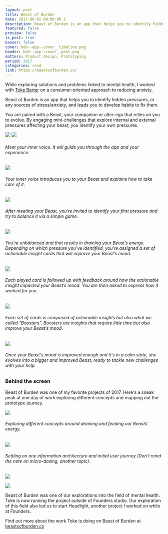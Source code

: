 ```yaml
---
layout: post
title: Beast of Burden
date: 2017-08-01 00:00:00 Z
description: Beast of Burden is an app that helps you to identify hidden pressures, or any sources of stress/anxiety, and leads you to develop habits to fix them.
featured: false
preview: false
is_post: true
banner: false
cover: bob--app--cover__timeline.png
header: bob--app--cover__post.png
matters: Product design, Prototyping
period: 2017
categories: read
link: https://beastsofburden.co/
---
```


While exploring solutions and problems linked to mental health, I worked with [Toke Barter](https://www.linkedin.com/in/tokebarter/) on a consumer-oriented approach to reducing anxiety.

Beast of Burden is an app that helps you to identify hidden pressures, or any sources of stress/anxiety, and leads you to develop habits to fix them.

You are paired with a Beast, your companion or alter-ego that relies on you to evolve. By engaging mini-challenges that explore internal and external pressures affecting your beast, you identify your own pressures.

![](../../assets/images/posts/bob--app--content--0.png)
![](../../assets/images/posts/bob--app--content--1.png)

###### Meet your inner voice. It will guide you through the app and your experience.

![](../../assets/images/posts/bob--app--content--2.png)

###### Your inner voice introduces you to your Beast and explains how to take care of it.

![](../../assets/images/posts/bob--app--content--3.png)

###### After meeting your Beast, you're invited to identify your first pressure and try to balance it via a simple game.

![](../../assets/images/posts/bob--app--content--4.png)

###### You're unbalanced and that results in draining your Beast’s energy. Depending on which pressure you’ve identified, you're assigned a set of actionable insight cards that will improve your Beast’s mood.

![](../../assets/images/posts/bob--app--content--5.png)

###### Each played card is followed up with feedback around how the actionable insight impacted your Beast’s mood. You are then asked to express how it worked for you.

![](../../assets/images/posts/bob--app--content--6.png)

###### Each set of cards is composed of actionable insights but also what we called "Boosters". Boosters are insights that require little time but also improve your Beast’s mood.

![](../../assets/images/posts/bob--app--content--7.png)

###### Once your Beast's mood is improved enough and it's in a calm state, she evolves into a bigger and improved Beast, ready to tackle new challenges with your help.


### Behind the screen

Beast of Burden was one of my favorite projects of 2017. Here's a sneak peak at one day of work exploring different concepts and mapping out the prototype journey.

![](../../assets/images/posts/bob--app--content--8.png)
###### Exploring different concepts around draining and feeding our Beasts’ energy.

![](../../assets/images/posts/bob--app--content--9.png)

###### Settling on one information architecture and initial user journey (Don't mind the note on micro-dosing, another topic).

![](../../assets/images/posts/bob--app--content--10.png)

![](../../assets/images/posts/bob--app--content--11.png)

Beast of Burden was one of our explorations into the field of mental health. Toke is now running the project outside of Founders studio. Our exploration of this field also led us to start Headlight, another project I worked on while at Founders.

Find out more about the work Toke is doing on Beast of Burden at [beastsofburden.co](https://beastsofburden.co/)

